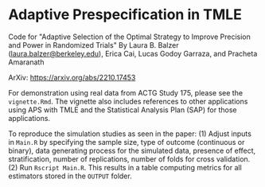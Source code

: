 # Adaptive Prespecification in TMLE
Code for "Adaptive Selection of the Optimal Strategy to Improve Precision and Power in Randomized Trials"
By Laura B. Balzer (laura.balzer@berkeley.edu), Erica Cai, 	Lucas Godoy Garraza, and Pracheta Amaranath

ArXiv: https://arxiv.org/abs/2210.17453

For demonstration using real data from ACTG Study 175, please see the `vignette.Rmd`. The vignette also includes references to other applications using APS with TMLE and the Statistical Analysis Plan (SAP) for those applications.

To reproduce the simulation studies as seen in the paper: (1) Adjust inputs in ``Main.R`` by specifying the sample size, type of outcome (continuous or binary), data generating process for the simulated data, presence of effect, stratification, number of replications, number of folds for cross validation. (2) Run ``Rscript Main.R``. This results in a table computing metrics for all estimators stored in the ``OUTPUT`` folder. 

